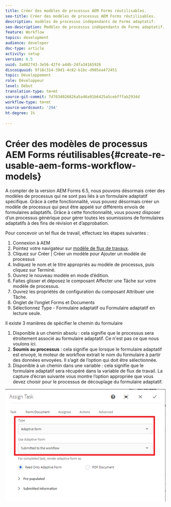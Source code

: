 ```yaml
---
title: Créer des modèles de processus AEM Forms réutilisables.
seo-title: Créer des modèles de processus AEM Forms réutilisables.
description: modèles de processus indépendants de Forms adaptatif.
seo-description: Modèles de processus indépendants de Forms adaptatif.
feature: Workflow
topics: development
audience: developer
doc-type: article
activity: setup
version: 6.5
uuid: 3a082743-3e56-42f4-a44b-24fa34165926
discoiquuid: 9f18c314-39d1-4c82-b1bc-d905ea472451
topic: Développement
role: Développeur
level: Début
translation-type: tm+mt
source-git-commit: 7d7034026826a5a46a91b6425a5cebfffab2934d
workflow-type: tm+mt
source-wordcount: '294'
ht-degree: 1%

---
```



# Créer des modèles de processus AEM Forms réutilisables{#create-re-usable-aem-forms-workflow-models}

A compter de la version AEM Forms 6.5, nous pouvons désormais créer des modèles de processus qui ne sont pas liés à un formulaire adaptatif spécifique. Grâce à cette fonctionnalité, vous pouvez désormais créer un modèle de processus qui peut être appelé sur différents envois de formulaires adaptatifs. Grâce à cette fonctionnalité, vous pouvez disposer d’un processus générique pour gérer toutes les soumissions de formulaires adaptatifs à des fins de révision et d’approbation.

Pour concevoir un tel flux de travail, effectuez les étapes suivantes :

1. Connexion à AEM
1. Pointez votre navigateur sur [modèle de flux de travaux](http://localhost:4502/libs/cq/workflow/admin/console/content/models.html).
1. Cliquez sur Créer | Créer un modèle pour Ajouter un modèle de processus
1. Indiquez le nom et le titre appropriés au modèle de processus, puis cliquez sur Terminé.
1. Ouvrez le nouveau modèle en mode d’édition.
1. Faites glisser et déposez le composant Affecter une Tâche sur votre modèle de processus.
1. Ouvrez les propriétés de configuration du composant Attribuer une Tâche.
1. Onglet de l’onglet Forms et Documents
1. Sélectionnez Type - Formulaire adaptatif ou Formulaire adaptatif en lecture seule.

Il existe 3 manières de spécifier le chemin du formulaire

1. Disponible à un chemin absolu : cela signifie que le processus sera étroitement associé au formulaire adaptatif. Ce n&#39;est pas ce que nous voulons ici.
1. **Soumis au processus**  : cela signifie que lorsque le formulaire adaptatif est envoyé, le moteur de workflow extrait le nom du formulaire à partir des données envoyées. Il s’agit de l’option qui doit être sélectionnée.
1. Disponible à un chemin dans une variable : cela signifie que le formulaire adaptatif sera récupéré dans la variable de flux de travail.
La capture d’écran suivante vous montre l’option appropriée que vous devez choisir pour le processus de découplage du formulaire adaptatif.

![workflow, modèle](assets/workflomodel.PNG)